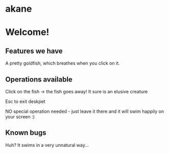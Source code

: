 # akane
<h1> Welcome! </h1>
<h2> Features we have </h2>
<p> A pretty goldfish, which breathes when you click on it. </p>

<h2> Operations available </h2>
<p> Click on the fish -> the fish goes away! It sure is an elusive creature </p>
<p> Esc to exit deskpet </p>
<p> NO special operation needed - just leave it there and it will swim happily on your screen :) </p>

<h2> Known bugs </h2>
<p> Huh? It swims in a very unnatural way... </p>